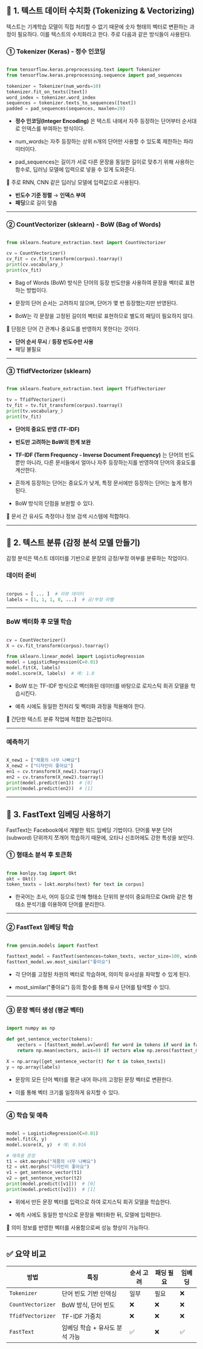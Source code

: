 ## 📌 1. 텍스트 데이터 수치화 (Tokenizing & Vectorizing)

텍스트는 기계학습 모델이 직접 처리할 수 없기 때문에 숫자 형태의 벡터로 변환하는 과정이 필요하다. 이를 텍스트의 수치화라고 한다. 주로 다음과 같은 방식들이 사용된다.

### ① **Tokenizer (Keras) - 정수 인코딩**

```python

from tensorflow.keras.preprocessing.text import Tokenizer
from tensorflow.keras.preprocessing.sequence import pad_sequences

tokenizer = Tokenizer(num_words=10)
tokenizer.fit_on_texts([text])
word_index = tokenizer.word_index
sequences = tokenizer.texts_to_sequences([text])
padded = pad_sequences(sequences, maxlen=20)

```

- **정수 인코딩(Integer Encoding)** 은 텍스트 내에서 자주 등장하는 단어부터 순서대로 인덱스를 부여하는 방식이다.

- num_words는 자주 등장하는 상위 n개의 단어만 사용할 수 있도록 제한하는 파라미터이다.

- pad_sequences는 길이가 서로 다른 문장을 동일한 길이로 맞추기 위해 사용하는 함수로, 딥러닝 모델에 입력으로 넣을 수 있게 도와준다.

📌 주로 RNN, CNN 같은 딥러닝 모델에 입력값으로 사용된다.

- **빈도수 기준 정렬** → **인덱스 부여**
- **패딩**으로 길이 맞춤

---

### ② **CountVectorizer (sklearn) - BoW (Bag of Words)**

```python

from sklearn.feature_extraction.text import CountVectorizer

cv = CountVectorizer()
cv_fit = cv.fit_transform(corpus).toarray()
print(cv.vocabulary_)
print(cv_fit)

```

- Bag of Words (BoW) 방식은 단어의 등장 빈도만을 사용하여 문장을 벡터로 표현하는 방법이다.

- 문장의 단어 순서는 고려하지 않으며, 단어가 몇 번 등장했는지만 반영된다.

- BoW는 각 문장을 고정된 길이의 벡터로 표현하므로 별도의 패딩이 필요하지 않다.

📌 단점은 단어 간 관계나 중요도를 반영하지 못한다는 것이다.


- **단어 순서 무시** / **등장 빈도수만 사용**
- 패딩 불필요
  

---

### ③ **TfidfVectorizer (sklearn)**

```python

from sklearn.feature_extraction.text import TfidfVectorizer

tv = TfidfVectorizer()
tv_fit = tv.fit_transform(corpus).toarray()
print(tv.vocabulary_)
print(tv_fit)

```

- **단어의 중요도 반영 (TF-IDF)**
- **빈도만 고려하는 BoW의 한계 보완**


- **TF-IDF (Term Frequency - Inverse Document Frequency)** 는 단어의 빈도뿐만 아니라, 다른 문서들에서 얼마나 자주 등장하는지를 반영하여 단어의 중요도를 계산한다.

- 흔하게 등장하는 단어는 중요도가 낮게, 특정 문서에만 등장하는 단어는 높게 평가된다.

- BoW 방식의 단점을 보완할 수 있다.

📌 문서 간 유사도 측정이나 정보 검색 시스템에 적합하다.


---

## 📌 2. 텍스트 분류 (감정 분석 모델 만들기)

감정 분석은 텍스트 데이터를 기반으로 문장의 긍정/부정 여부를 분류하는 작업이다.

### 데이터 준비

```python

corpus = [ ... ]  # 리뷰 데이터
labels = [1, 1, 1, 0, ...]  # 긍/부정 라벨

```

---

### BoW 벡터화 후 모델 학습

```python

cv = CountVectorizer()
X = cv.fit_transform(corpus).toarray()

from sklearn.linear_model import LogisticRegression
model = LogisticRegression(C=0.01)
model.fit(X, labels)
model.score(X, labels)  # 예: 1.0

```

- BoW 또는 TF-IDF 방식으로 벡터화된 데이터를 바탕으로 로지스틱 회귀 모델을 학습시킨다.

- 예측 시에도 동일한 전처리 및 벡터화 과정을 적용해야 한다.

📌 간단한 텍스트 분류 작업에 적합한 접근법이다.

---

### 예측하기

```python

X_new1 = ["제품의 너무 나빠요"]
X_new2 = ["디자인이 좋아요"]
en1 = cv.transform(X_new1).toarray()
en2 = cv.transform(X_new2).toarray()
print(model.predict(en1))  # [0]
print(model.predict(en2))  # [1]

```

---

## 📌 3. FastText 임베딩 사용하기

FastText는 Facebook에서 개발한 워드 임베딩 기법이다. 단어를 부분 단어(subword) 단위까지 쪼개어 학습하기 때문에, 오타나 신조어에도 강한 특성을 보인다.

### ① 형태소 분석 후 토큰화

```python

from konlpy.tag import Okt
okt = Okt()
token_texts = [okt.morphs(text) for text in corpus]

```
- 한국어는 조사, 어미 등으로 인해 형태소 단위의 분석이 중요하므로 Okt와 같은 형태소 분석기를 이용하여 단어를 분리한다.

---

### ② FastText 임베딩 학습

```python

from gensim.models import FastText

fasttext_model = FastText(sentences=token_texts, vector_size=100, window=5, min_count=1, sg=1)
fasttext_model.wv.most_similar("좋아요")

```

- 각 단어를 고정된 차원의 벡터로 학습하며, 의미적 유사성을 파악할 수 있게 된다.

- most_similar("좋아요") 등의 함수를 통해 유사 단어를 탐색할 수 있다.

---

### ③ 문장 벡터 생성 (평균 벡터)

```python

import numpy as np

def get_sentence_vector(tokens):
    vectors = [fasttext_model.wv[word] for word in tokens if word in fasttext_model.wv]
    return np.mean(vectors, axis=0) if vectors else np.zeros(fasttext_model.vector_size)

X = np.array([get_sentence_vector(t) for t in token_texts])
y = np.array(labels)

```
- 문장의 모든 단어 벡터를 평균 내어 하나의 고정된 문장 벡터로 변환한다.

- 이를 통해 벡터 크기를 일정하게 유지할 수 있다.
---

### ④ 학습 및 예측

```python

model = LogisticRegression(C=0.01)
model.fit(X, y)
model.score(X, y)  # 예: 0.916

# 예측용 문장
t1 = okt.morphs("제품의 너무 나빠요")
t2 = okt.morphs("디자인이 좋아요")
v1 = get_sentence_vector(t1)
v2 = get_sentence_vector(t2)
print(model.predict([v1]))  # [0]
print(model.predict([v2]))  # [1]

```
- 위에서 만든 문장 벡터를 입력으로 하여 로지스틱 회귀 모델을 학습한다.

- 예측 시에도 동일한 방식으로 문장을 벡터화한 뒤, 모델에 입력한다.

📌 의미 정보를 반영한 벡터를 사용함으로써 성능 향상이 가능하다.

---

## ✅ 요약 비교

| 방법 | 특징 | 순서 고려 | 패딩 필요 | 임베딩 |
| --- | --- | --- | --- | --- |
| `Tokenizer` | 단어 빈도 기반 인덱싱 | 일부 | 필요 | ❌ |
| `CountVectorizer` | BoW 방식, 단어 빈도 | ❌ | ❌ | ❌ |
| `TfidfVectorizer` | TF-IDF 가중치 | ❌ | ❌ | ❌ |
| `FastText` | 임베딩 학습 + 유사도 분석 가능 | ✅ | ❌ | ✅ |